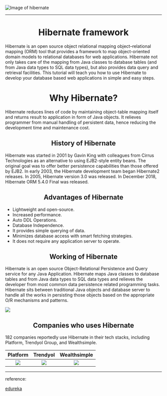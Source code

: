![Image of hibernate](https://hibernate.org/images/hibernate-logo.svg)
<hr>

# <b><center> Hibernate framework</center></b>

Hibernate is an open source object relational mapping object–relational mapping (ORM) tool that provides a framework to map object-oriented domain models to relational databases for web applications.
Hibernate not only takes care of the mapping from Java classes to database tables (and from Java data types to SQL data types), but also provides data query and retrieval facilities. This tutorial will teach you how to use Hibernate to develop your database based web applications in simple and easy steps.


# <b><center>Why Hibernate?</center></b>

Hibernate reduces lines of code by maintaining object-table mapping itself and returns result to application in form of Java objects. It relieves programmer from manual handling of persistent data, hence reducing the development time and maintenance cost.

## <b><center>History of Hibernate</center></b>

Hibernate was started in 2001 by Gavin King with colleagues from Cirrus Technologies as an alternative to using EJB2-style entity beans. The original goal was to offer better persistence capabilities than those offered by EJB2.
In early 2003, the Hibernate development team began Hibernate2 releases. In 2005, Hibernate version 3.0 was released. In December 2018, Hibernate ORM 5.4.0 Final was released.

## <b><center>Advantages of Hibernate</center></b>

* Lightweight and open-source.
* Increased performance.
* Auto DDL Operations.
* Database Independence.
*  It provides simple querying of data.
* Minimizes database access with smart fetching strategies.
* It does not require any application server to operate.

## <b><center>Working of Hibernate</center></b>

Hibernate is an open source Object-Relational Persistence and Query service for any Java Application. Hibernate maps Java classes to database tables and from Java data types to SQL data types and relieves the developer from most common data persistence related programming tasks.
Hibernate sits between traditional Java objects and database server to handle all the works in persisting those objects based on the appropriate O/R mechanisms and patterns.

![](https://www.researchgate.net/publication/297683055/figure/fig3/AS:341558869151772@1458445388547/Hibernate-schematic-framework.png)

## <b><center>Companies who uses Hibernate</center></b>
182 companies reportedly use Hibernate in their tech stacks, including Platform, Trendyol Group, and Wealthsimple.

Platform             |  Trendyol             | Wealthsimple
:-------------------------:|:-------------------------:|:-------------------------:
![](https://img.stackshare.io/stack/34177/thumb_retina_d24e7c62b9bebea30850502f3100db735e332355.png)  |  ![](https://img.stackshare.io/stack/49799/thumb_retina_f0648e5decf8f6ef1894e7a9a77a96adc051f02e.png)   | ![](https://img.stackshare.io/stack/16994/thumb_retina_fea381bbb9fc4e6f485adbbce0a74ba7a6f96970.png)

<hr>reference: <br />

[edureka](https://www.edureka.co/blog/what-is-hibernate-in-java/)
